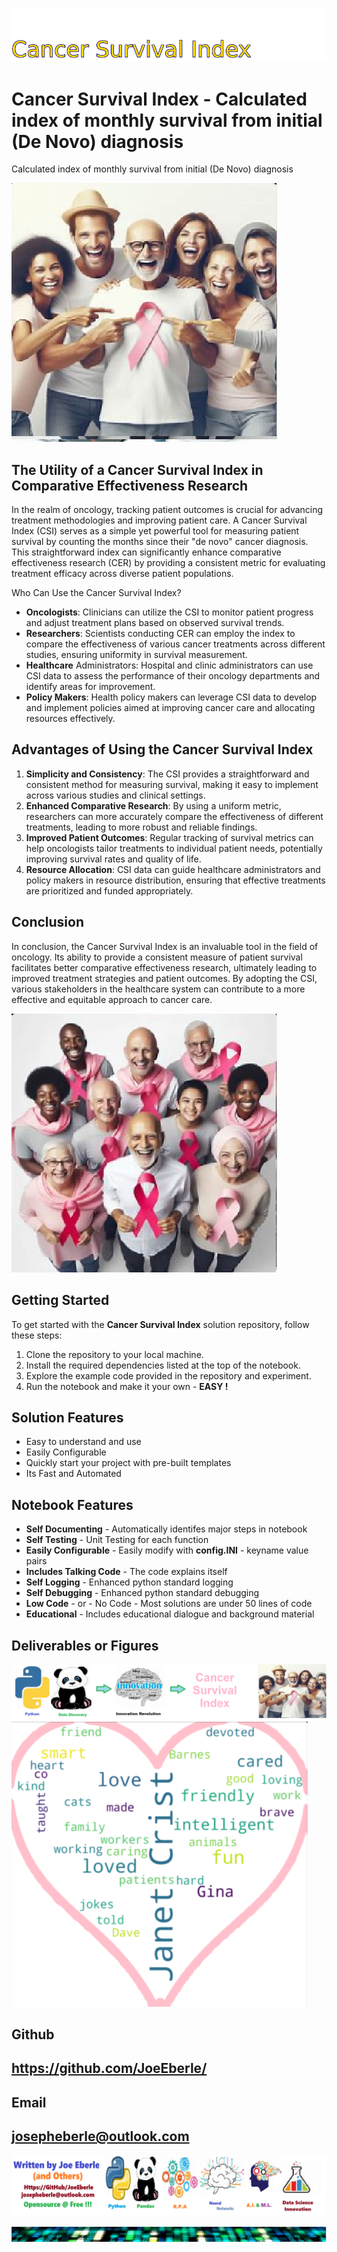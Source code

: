
![Image image_filename](solution_sign.png)

# Cancer Survival Index - Calculated index of monthly survival from initial (De Novo) diagnosis
Calculated index of monthly survival from initial (De Novo) diagnosis

![Image image_filename](code.png)


## The Utility of a Cancer Survival Index in Comparative Effectiveness Research

In the realm of oncology, tracking patient outcomes is crucial for advancing treatment methodologies and improving patient care. A Cancer Survival Index (CSI) serves as a simple yet powerful tool for measuring patient survival by counting the months since their "de novo" cancer diagnosis. This straightforward index can significantly enhance comparative effectiveness research (CER) by providing a consistent metric for evaluating treatment efficacy across diverse patient populations.

Who Can Use the Cancer Survival Index?

- **Oncologists**: Clinicians can utilize the CSI to monitor patient progress and adjust treatment plans based on observed survival trends.
- **Researchers**: Scientists conducting CER can employ the index to compare the effectiveness of various cancer treatments across different studies, ensuring uniformity in survival measurement.
- **Healthcare** Administrators: Hospital and clinic administrators can use CSI data to assess the performance of their oncology departments and identify areas for improvement.
- **Policy Makers**: Health policy makers can leverage CSI data to develop and implement policies aimed at improving cancer care and allocating resources effectively.

## Advantages of Using the Cancer Survival Index
1. **Simplicity and Consistency**: The CSI provides a straightforward and consistent method for measuring survival, making it easy to implement across various studies and clinical settings.
2. **Enhanced Comparative Research**: By using a uniform metric, researchers can more accurately compare the effectiveness of different treatments, leading to more robust and reliable findings.
3. **Improved Patient Outcomes**: Regular tracking of survival metrics can help oncologists tailor treatments to individual patient needs, potentially improving survival rates and quality of life.
4. **Resource Allocation**: CSI data can guide healthcare administrators and policy makers in resource distribution, ensuring that effective treatments are prioritized and funded appropriately.

## Conclusion
In conclusion, the Cancer Survival Index is an invaluable tool in the field of oncology. Its ability to provide a consistent measure of patient survival facilitates better comparative effectiveness research, ultimately leading to improved treatment strategies and patient outcomes. By adopting the CSI, various stakeholders in the healthcare system can contribute to a more effective and equitable approach to cancer care.


![Image image_filename](sample.png)

## Getting Started
To get started with the **Cancer Survival Index** solution repository, follow these steps:
1. Clone the repository to your local machine.
2. Install the required dependencies listed at the top of the notebook.
3. Explore the example code provided in the repository and experiment.
4. Run the notebook and make it your own - **EASY !**
    
## Solution Features
- Easy to understand and use  
- Easily Configurable 
- Quickly start your project with pre-built templates
- Its Fast and Automated

## Notebook Features
- **Self Documenting** - Automatically identifes major steps in notebook 
- **Self Testing** - Unit Testing for each function
- **Easily Configurable** - Easily modify with **config.INI** - keyname value pairs
- **Includes Talking Code** - The code explains itself 
- **Self Logging** - Enhanced python standard logging   
- **Self Debugging** - Enhanced python standard debugging
- **Low Code** - or - No Code  - Most solutions are under 50 lines of code
- **Educational** - Includes educational dialogue and background material
    
## Deliverables or Figures
 ![additional_image](cancer_survival_index.png)  <br>![additional_image](Janet.png)  <br>
    

## Github    
## https://github.com/JoeEberle/ 

## Email 
## josepheberle@outlook.com 

    
![Developer](developer.png)

![Brand](brand.png)
    